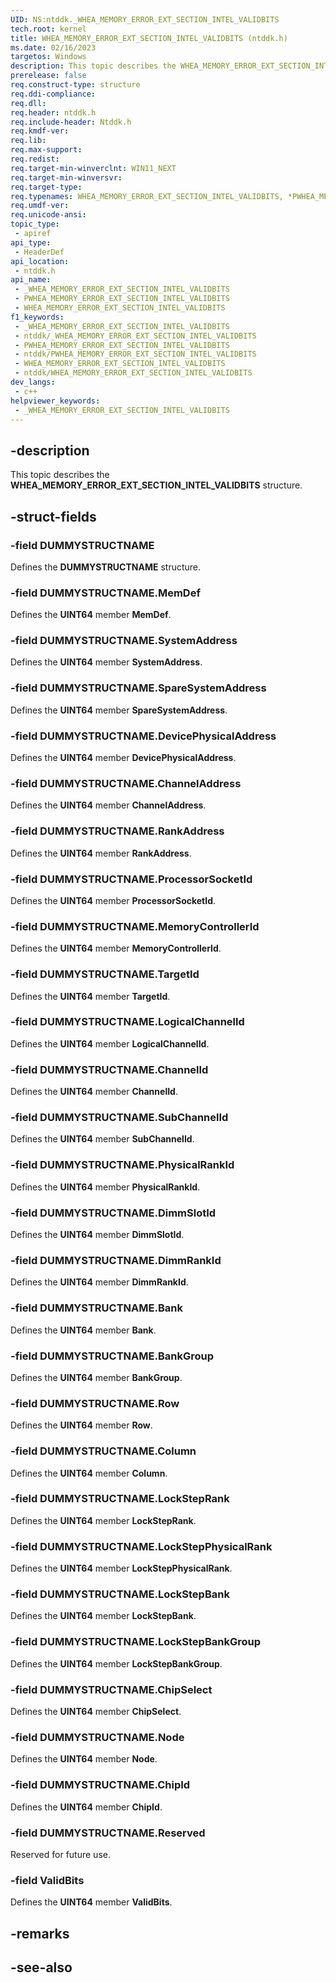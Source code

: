```yaml
---
UID: NS:ntddk._WHEA_MEMORY_ERROR_EXT_SECTION_INTEL_VALIDBITS
tech.root: kernel
title: WHEA_MEMORY_ERROR_EXT_SECTION_INTEL_VALIDBITS (ntddk.h)
ms.date: 02/16/2023
targetos: Windows
description: This topic describes the WHEA_MEMORY_ERROR_EXT_SECTION_INTEL_VALIDBITS structure.
prerelease: false
req.construct-type: structure
req.ddi-compliance: 
req.dll: 
req.header: ntddk.h
req.include-header: Ntddk.h
req.kmdf-ver: 
req.lib: 
req.max-support: 
req.redist: 
req.target-min-winverclnt: WIN11_NEXT
req.target-min-winversvr: 
req.target-type: 
req.typenames: WHEA_MEMORY_ERROR_EXT_SECTION_INTEL_VALIDBITS, *PWHEA_MEMORY_ERROR_EXT_SECTION_INTEL_VALIDBITS
req.umdf-ver: 
req.unicode-ansi: 
topic_type:
 - apiref
api_type:
 - HeaderDef
api_location:
 - ntddk.h
api_name:
 - _WHEA_MEMORY_ERROR_EXT_SECTION_INTEL_VALIDBITS
 - PWHEA_MEMORY_ERROR_EXT_SECTION_INTEL_VALIDBITS
 - WHEA_MEMORY_ERROR_EXT_SECTION_INTEL_VALIDBITS
f1_keywords:
 - _WHEA_MEMORY_ERROR_EXT_SECTION_INTEL_VALIDBITS
 - ntddk/_WHEA_MEMORY_ERROR_EXT_SECTION_INTEL_VALIDBITS
 - PWHEA_MEMORY_ERROR_EXT_SECTION_INTEL_VALIDBITS
 - ntddk/PWHEA_MEMORY_ERROR_EXT_SECTION_INTEL_VALIDBITS
 - WHEA_MEMORY_ERROR_EXT_SECTION_INTEL_VALIDBITS
 - ntddk/WHEA_MEMORY_ERROR_EXT_SECTION_INTEL_VALIDBITS
dev_langs:
 - c++
helpviewer_keywords:
 - _WHEA_MEMORY_ERROR_EXT_SECTION_INTEL_VALIDBITS
---
```


## -description

This topic describes the **WHEA_MEMORY_ERROR_EXT_SECTION_INTEL_VALIDBITS** structure.

## -struct-fields

### -field DUMMYSTRUCTNAME

Defines the **DUMMYSTRUCTNAME** structure.

### -field DUMMYSTRUCTNAME.MemDef

Defines the **UINT64** member **MemDef**.

### -field DUMMYSTRUCTNAME.SystemAddress

Defines the **UINT64** member **SystemAddress**.

### -field DUMMYSTRUCTNAME.SpareSystemAddress

Defines the **UINT64** member **SpareSystemAddress**.

### -field DUMMYSTRUCTNAME.DevicePhysicalAddress

Defines the **UINT64** member **DevicePhysicalAddress**.

### -field DUMMYSTRUCTNAME.ChannelAddress

Defines the **UINT64** member **ChannelAddress**.

### -field DUMMYSTRUCTNAME.RankAddress

Defines the **UINT64** member **RankAddress**.

### -field DUMMYSTRUCTNAME.ProcessorSocketId

Defines the **UINT64** member **ProcessorSocketId**.

### -field DUMMYSTRUCTNAME.MemoryControllerId

Defines the **UINT64** member **MemoryControllerId**.

### -field DUMMYSTRUCTNAME.TargetId

Defines the **UINT64** member **TargetId**.

### -field DUMMYSTRUCTNAME.LogicalChannelId

Defines the **UINT64** member **LogicalChannelId**.

### -field DUMMYSTRUCTNAME.ChannelId

Defines the **UINT64** member **ChannelId**.

### -field DUMMYSTRUCTNAME.SubChannelId

Defines the **UINT64** member **SubChannelId**.

### -field DUMMYSTRUCTNAME.PhysicalRankId

Defines the **UINT64** member **PhysicalRankId**.

### -field DUMMYSTRUCTNAME.DimmSlotId

Defines the **UINT64** member **DimmSlotId**.

### -field DUMMYSTRUCTNAME.DimmRankId

Defines the **UINT64** member **DimmRankId**.

### -field DUMMYSTRUCTNAME.Bank

Defines the **UINT64** member **Bank**.

### -field DUMMYSTRUCTNAME.BankGroup

Defines the **UINT64** member **BankGroup**.

### -field DUMMYSTRUCTNAME.Row

Defines the **UINT64** member **Row**.

### -field DUMMYSTRUCTNAME.Column

Defines the **UINT64** member **Column**.

### -field DUMMYSTRUCTNAME.LockStepRank

Defines the **UINT64** member **LockStepRank**.

### -field DUMMYSTRUCTNAME.LockStepPhysicalRank

Defines the **UINT64** member **LockStepPhysicalRank**.

### -field DUMMYSTRUCTNAME.LockStepBank

Defines the **UINT64** member **LockStepBank**.

### -field DUMMYSTRUCTNAME.LockStepBankGroup

Defines the **UINT64** member **LockStepBankGroup**.

### -field DUMMYSTRUCTNAME.ChipSelect

Defines the **UINT64** member **ChipSelect**.

### -field DUMMYSTRUCTNAME.Node

Defines the **UINT64** member **Node**.

### -field DUMMYSTRUCTNAME.ChipId

Defines the **UINT64** member **ChipId**.

### -field DUMMYSTRUCTNAME.Reserved

Reserved for future use.

### -field ValidBits

Defines the **UINT64** member **ValidBits**.

## -remarks

## -see-also
